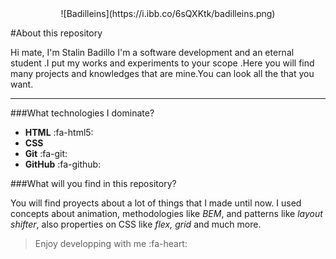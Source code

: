 
<center> 
 ![Badilleins](https://i.ibb.co/6sQXKtk/badilleins.png)
</center>

#About this repository 

Hi mate, I'm Stalin Badillo I'm a software development and an eternal student .I put my works and experiments to your scope .Here you will find many projects and knowledges that are mine.You can look all the that you want.
___
###What technologies I dominate?
- **HTML** :fa-html5:
- **CSS** 
- **Git** :fa-git:
- **GitHub** :fa-github: 

###What will you find in this repository?

You will find proyects about a lot of things that I made until now. I used concepts about animation, methodologies like *BEM*, and patterns like *layout shifter*, also properties on CSS like *flex, grid* and much more.
>Enjoy developping with me  :fa-heart:
